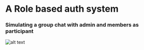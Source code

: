 # A Role based auth system
### Simulating a group chat with admin and members as participant

![alt text](https://github.com/uttamsilversurfer/RBACGroupChat/raw/main/demo/bs_assgn_arch_diag.png)
